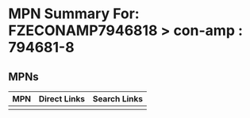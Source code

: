



# MPN Summary For: FZECONAMP7946818 > con-amp : 794681-8

## MPNs
  

|MPN|Direct Links|Search Links|
| :--- | :--- | :--- |
||||
